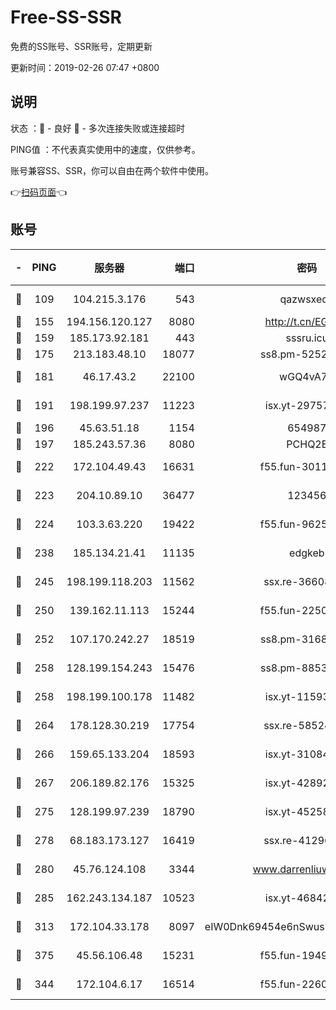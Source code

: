 # Free-SS-SSR

免费的SS账号、SSR账号，定期更新

更新时间：2019-02-26 07:47 +0800

## 说明

状态     ：🙂 - 良好 🙁 - 多次连接失败或连接超时

PING值   ：不代表真实使用中的速度，仅供参考。

账号兼容SS、SSR，你可以自由在两个软件中使用。

👉[扫码页面](https://liesauer.github.io/free-ss-ssr.github.io/)👈

## 账号

|-|PING|服务器|端口|密码|加密方式|区域|
|:----:|:----:|:-----:|-----:|:----:|:----:|:----:|
|🙂|109|104.215.3.176|543|qazwsxedc|aes-256-gcm|JP|
|🙂|155|194.156.120.127|8080|http://t.cn/EGJIyrl|rc4-md5|RU|
|🙂|159|185.173.92.181|443|sssru.icu|rc4-md5|RU|
|🙂|175|213.183.48.10|18077|ss8.pm-52520376|rc4-md5|RU|
|🙂|181|46.17.43.2|22100|wGQ4vA7D|aes-256-gcm|RU|
|🙂|191|198.199.97.237|11223|isx.yt-29757197|aes-256-cfb|US|
|🙂|196|45.63.51.18|1154|654987|chacha20|US|
|🙂|197|185.243.57.36|8080|PCHQ2E|rc4-md5|US|
|🙂|222|172.104.49.43|16631|f55.fun-30118165|aes-256-cfb|SG|
|🙂|223|204.10.89.10|36477|123456|aes-256-cfb|US|
|🙂|224|103.3.63.220|19422|f55.fun-96253224|aes-256-cfb|SG|
|🙂|238|185.134.21.41|11135|edgkeb|aes-256-cfb|GB|
|🙂|245|198.199.118.203|11562|ssx.re-36608339|aes-256-cfb|US|
|🙂|250|139.162.11.113|15244|f55.fun-22509021|aes-256-cfb|SG|
|🙂|252|107.170.242.27|18519|ss8.pm-31689702|aes-256-cfb|US|
|🙂|258|128.199.154.243|15476|ss8.pm-88536121|aes-256-cfb|SG|
|🙂|258|198.199.100.178|11482|isx.yt-11593986|aes-256-cfb|US|
|🙂|264|178.128.30.219|17754|ssx.re-58524965|aes-256-cfb|SG|
|🙂|266|159.65.133.204|18593|isx.yt-31084896|aes-256-cfb|SG|
|🙂|267|206.189.82.176|15325|isx.yt-42892061|aes-256-cfb|SG|
|🙂|275|128.199.97.239|18790|isx.yt-45258206|aes-256-cfb|SG|
|🙂|278|68.183.173.127|16419|ssx.re-41296658|aes-256-cfb|US|
|🙂|280|45.76.124.108|3344|www.darrenliuwei.com|aes-256-cfb|AU|
|🙂|285|162.243.134.187|10523|isx.yt-46842500|aes-256-cfb|US|
|🙂|313|172.104.33.178|8097|eIW0Dnk69454e6nSwuspv9DmS201tQ0D|aes-256-cfb|SG|
|🙂|375|45.56.106.48|15231|f55.fun-19499704|aes-256-cfb|US|
|🙂|344|172.104.6.17|16514|f55.fun-22605717|aes-256-cfb|US|
